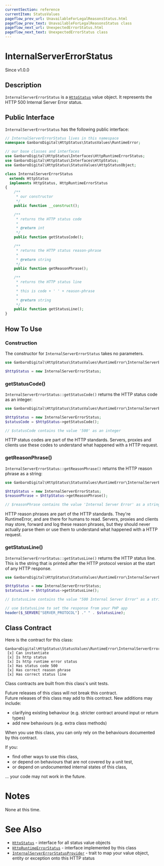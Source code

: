 ```yaml
---
currentSection: reference
currentItem: StatusValues
pageflow_prev_url: UnavailableForLegalReasonsStatus.html
pageflow_prev_text: UnavailableForLegalReasonsStatus class
pageflow_next_url: UnexpectedErrorStatus.html
pageflow_next_text: UnexpectedErrorStatus class
---
```


# InternalServerErrorStatus

<div class="callout info">
Since v1.0.0
</div>

## Description

`InternalServerErrorStatus` is a [`HttpStatus`](../Interfaces/HttpStatus.html) value object. It represents the HTTP 500 Internal Server Error status.

## Public Interface

`InternalServerErrorStatus` has the following public interface:

```php
// InternalServerErrorStatus lives in this namespace
namespace GanbaroDigital\HttpStatus\StatusValues\RuntimeError;

// our base classes and interfaces
use GanbaroDigital\HttpStatus\Interfaces\HttpRuntimeErrorStatus;
use GanbaroDigital\HttpStatus\Interfaces\HttpStatus;
use GanbaroDigital\HttpStatus\StatusValues\HttpStatusObject;

class InternalServerErrorStatus
  extends HttpStatus
  implements HttpStatus, HttpRuntimeErrorStatus
{
    /**
     * our constructor
     */
    public function __construct();

    /**
     * returns the HTTP status code
     *
     * @return int
     */
    public function getStatusCode();

    /**
     * returns the HTTP status reason-phrase
     *
     * @return string
     */
    public function getReasonPhrase();

    /**
     * returns the HTTP status line
     *
     * this is code + ' ' + reason-phrase
     *
     * @return string
     */
    public function getStatusLine();
}
```

## How To Use

### Construction

The constructor for `InternalServerErrorStatus` takes no parameters.

```php
use GanbaroDigital\HttpStatus\StatusValues\RuntimeError\InternalServerErrorStatus;

$httpStatus = new InternalServerErrorStatus;
```

### getStatusCode()

`InternalServerErrorStatus::getStatusCode()` returns the HTTP status code as an integer:

```php
use GanbaroDigital\HttpStatus\StatusValues\RuntimeError\InternalServerErrorStatus;

$httpStatus = new InternalServerErrorStatus;
$statusCode = $httpStatus->getStatusCode();

// $statusCode contains the value '500' as an integer
```

HTTP status codes are part of the HTTP standards. Servers, proxies and clients use these codes to understand what happened with a HTTP request.

### getReasonPhrase()

`InternalServerErrorStatus::getReasonPhrase()` returns the HTTP reason phrase as a string:

```php
use GanbaroDigital\HttpStatus\StatusValues\RuntimeError\InternalServerErrorStatus;

$httpStatus = new InternalServerErrorStatus;
$reasonPhrase = $httpStatus->getReasonPhrase();

// $reasonPhrase contains the value 'Internal Server Error' as a string
```

HTTP reason phrases are part of the HTTP standards. They're RuntimeError, and are there for humans to read. Servers, proxies and clients may store, forward and log these reason phrases, but they should never actually parse them or use them to understand what happened with a HTTP request.

### getStatusLine()

`InternalServerErrorStatus::getStatusLine()` returns the HTTP status line. This is the string that is printed after the HTTP protocol version at the start of any HTTP response.

```php
use GanbaroDigital\HttpStatus\StatusValues\RuntimeError\InternalServerErrorStatus;

$httpStatus = new InternalServerErrorStatus;
$statusLine = $httpStatus->getStatusLine();

// $statusLine contains the value "500 Internal Server Error" as a string

// use $statusLine to set the response from your PHP app
header($_SERVER["SERVER_PROTOCOL"] ." " . $statusLine);
```

## Class Contract

Here is the contract for this class:

    GanbaroDigital\HttpStatus\StatusValues\RuntimeError\InternalServerErrorStatus
     [x] Can instantiate
     [x] Is http status
     [x] Is http runtime error status
     [x] Has status code 500
     [x] Has correct reason phrase
     [x] Has correct status line

Class contracts are built from this class's unit tests.

<div class="callout success">
Future releases of this class will not break this contract.
</div>

<div class="callout info" markdown="1">
Future releases of this class may add to this contract. New additions may include:

* clarifying existing behaviour (e.g. stricter contract around input or return types)
* add new behaviours (e.g. extra class methods)
</div>

<div class="callout warning" markdown="1">
When you use this class, you can only rely on the behaviours documented by this contract.

If you:

* find other ways to use this class,
* or depend on behaviours that are not covered by a unit test,
* or depend on undocumented internal states of this class,

... your code may not work in the future.
</div>

# Notes

None at this time.

# See Also

* [`HttpStatus`](../Interfaces/HttpStatus.html) - interface for all status value objects
* [`HttpRuntimeErrorStatus`](../Interfaces/HttpRuntimeErrorStatus.html) - interface implemented by this class
* [`InternalServerErrorStatusProvider`](../StatusProviders/InternalServerErrorStatusProvider.html) - trait to map your value object, entity or exception onto this HTTP status
